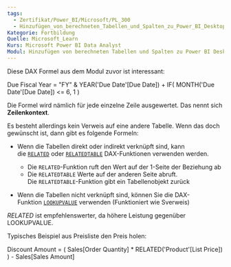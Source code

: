 ```yaml
---
tags:
  - Zertifikat/Power_BI/Microsoft/PL_300
  - Hinzufügen_von_berechneten_Tabellen_und_Spalten_zu_Power_BI_Desktop-Modellen
Kategorie: Fortbildung
Quelle: Microsoft_Learn
Kurs: Microsoft Power BI Data Analyst
Modul: Hinzufügen von berechneten Tabellen und Spalten zu Power BI Desktop-Modellen
---
```

Diese DAX Formel aus dem Modul zuvor ist interessant:

Due Fiscal Year =
"FY"
    & YEAR('Due Date'[Due Date])
        + IF(
            MONTH('Due Date'[Due Date]) <= 6,
            1
        )

Die Formel wird nämlich für jede einzelne Zeile ausgewertet. Das nennt sich **Zeilenkontext**.

Es besteht allerdings kein Verweis auf eine andere Tabelle. Wenn das doch gewünscht ist, dann gibt es folgende Formeln:

- Wenn die Tabellen direkt oder indirekt verknüpft sind, kann die [`RELATED`](https://learn.microsoft.com/de-de/dax/related-function-dax/) oder [`RELATEDTABLE`](https://learn.microsoft.com/de-de/dax/relatedtable-function-dax/) DAX-Funktionen verwenden werden.
	- Die `RELATED`-Funktion ruft den Wert auf der 1-Seite der Beziehung ab 
	- Die `RELATEDTABLE` Werte auf der anderen Seite abruft. Die `RELATEDTABLE`-Funktion gibt ein Tabellenobjekt zurück

- Wenn die Tabellen nicht verknüpft sind, können Sie die DAX-Funktion [`LOOKUPVALUE`](https://learn.microsoft.com/de-de/dax/lookupvalue-function-dax/) verwenden (Funktioniert wie Sverweis)

*RELATED* ist empfehlenswerter, da höhere Leistung gegenüber LOOKUPVALUE.


Typisches Beispiel aus Preisliste den Preis holen:

Discount Amount =
(
    Sales[Order Quantity]
        * RELATED('Product'[List Price])
) - Sales[Sales Amount]
